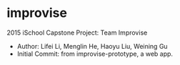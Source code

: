 # improvise
2015 iSchool Capstone Project: Team Improvise
* Author: Lifei Li, Menglin He, Haoyu Liu, Weining Gu
* Initial Commit: from improvise-prototype, a web app.
